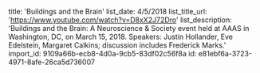 title: 'Buildings and the Brain'
list_date: 4/5/2018
list_title_url: 'https://www.youtube.com/watch?v=D8xX2J72Dro'
list_description: 'Buildings and the Brain: A Neuroscience & Society event held at AAAS in Washington, DC, on March 15, 2018. Speakers: Justin Hollander, Eve Edelstein, Margaret Calkins; discussion includes Frederick Marks.'
import_id: 9109a66b-ecb8-4d0a-9cb5-83df02c56f8a
id: e81ebf6a-3723-4971-8afe-26ca5d736007
